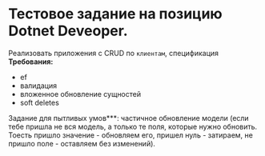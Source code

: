 Тестовое задание на позицию Dotnet Deveoper.
===
Реализовать приложения с CRUD по `клиентам`, спецификация
**Требования:**
 - ef
 - валидация
 - вложенное обновление сущностей
 - soft deletes
 
Задание для пытливых умов***: частичное обновление модели (если тебе пришла не вся модель, а только те поля, которые нужно обновить. Тоесть пришло значение - обновляем его, пришел нуль - затираем,  не пришло поле - оставляем без изменений).